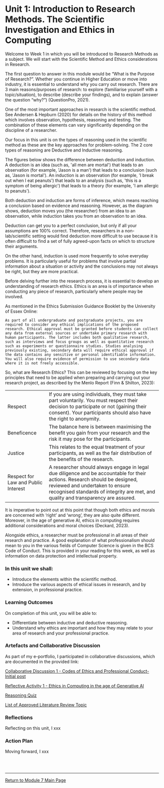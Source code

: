 # Unit 1: Introduction to Research Methods. The Scientific Investigation and Ethics in Computing

Welcome to Week 1 in which you will be introduced to Research Methods as a subject. We will start with the Scientific Method and Ethics considerations in Research.

The first question to answer in this module would be “What is the Purpose of Research?”. Whether you continue in Higher Education or move into industry, it is essential to understand why you carry out research. There are 3 main reasons/purposes of research: to explore (familiarise yourself with a topic/situation), to describe (describe your findings), and to explain (answer the question “why?”) (QuestionPro, 2021).

One of the most important approaches in research is the scientific method. See Andersen & Hepburn (2020) for details on the history of this method which involves observation, hypothesis, reasoning and testing. The combination of these elements can vary significantly depending on the discipline of a researcher.

Our focus in this unit is on the types of reasoning used in the scientific method as these are the key approaches for problem-solving. The 2 core types of reasoning are Deductive and Inductive reasoning.

The figures below shows the difference between deduction and induction. A deduction is an idea (such as, 'all men are mortal') that leads to an observation (for example, 'Jason is a man') that leads to a conclusion (such as, 'Jason is mortal'). An induction is an observation (for example, 'I break out when I eat peanuts') that leads to an analysis (such as, 'this is a symptom of being allergic') that leads to a theory (for example, 'I am allergic to peanuts').

Both deduction and induction are forms of inference, which means reaching a conclusion based on evidence and reasoning. However, as the diagram shows, deduction moves you (the researcher) from an idea to an observation, while induction takes you from an observation to an idea.

Deduction can get you to a perfect conclusion, but only if all your assumptions are 100% correct. Therefore, researchers in a non-lab/scientific setting would find deduction more difficult to use because it is often difficult to find a set of fully agreed-upon facts on which to structure their arguments.

On the other hand, induction is used more frequently to solve everyday problems. It is particularly useful for problems that involve partial information about a situation or activity and the conclusions may not always be right, but they are more practical.

Before delving further into the research process, it is essential to develop an understanding of research ethics. Ethics is an area is of importance when conducting any piece of research, particularly where people may be involved.

As mentioned in the Ethics Submission Guidance Booklet by the University of Essex Online:

```As part of all undergraduate and postgraduate projects, you are required to consider any ethical implications of the proposed research. Ethical approval must be granted before students can collect any data from external sources or undertake primary research with human participants. The latter includes both qualitative research, such as interviews and focus groups as well as quantitative research such as experiments or questionnaire studies. Studies analysing previously existing, secondary data will require ethical approval if the data contains any sensitive or personal identifiable information. You will also require evidence of permission to use secondary data where it is not freely accessible.```

So, what are Research Ethics? This can be reviewed by focusing on the key principles that need to be applied when preparing and carrying out your research project, as described by the Menlo Report (Finn & Shilton, 2023):

| | |
| :------- | :----------------------------------------------- |
| Respect	| If you are using individuals, they must take part voluntarily. You must respect their decision to participate or not (gaining their consent). Your participants should also have the right to anonymity. |
| Beneficence |	The balance here is between maximising the benefit you gain from your research and the risk it may pose for the participants. |
| Justice	| This relates to the equal treatment of your participants, as well as the fair distribution of the benefits of the research. | 
| Respect for Law and Public Interest	| A researcher should always engage in legal due diligence and be accountable for their actions. Research should be designed, reviewed and undertaken to ensure recognised standards of integrity are met, and quality and transparency are assured. |


It is imperative to point out at this point that though both ethics and morals are concerned with ‘right’ and ‘wrong’, they are also quite different. Moreover, in the age of generative AI, ethics in computing requires additional considerations and moral choices (Deckard, 2023).

Alongside ethics, a researcher must be professional in all areas of their research and practice. A good explanation of what professionalism should mean to you in the various fields of Computer Science is given in the BCS Code of Conduct. This is provided in your reading for this week, as well as information on data protection and intellectual property.

### In this unit we shall:
 - Introduce the elements within the scientific method.
 - Introduce the various aspects of ethical issues in research, and by extension, in professional practice.

### Learning Outcomes
On completion of this unit, you will be able to:
 - Differentiate between inductive and deductive reasoning.
 - Understand why ethics are important and how they may relate to your area of research and your professional practice.


### Artefacts and Collaborative Discussion 
As part of my e-portfolio, I participated in collaborative discussions, which are documented in the provided link:

[Collaborative Discussion 1 - Codes of Ethics and Professional Conduct-Initial post](RMPP_Unit01_Initial.pdf)

[Reflective Activity 1 - Ethics in Computing in the age of Generative AI](RMPP_Unit01_Activity.md)

[Reasoning Quiz](RMPP_Unit01_Quiz.pdf) 

[List of Approved Literature Review Topic](RMPP_Unit01_ListofTopics.pdf) 

### Reflections
Reflecting on this unit, I xxx

### Action Plan
Moving forward, I xxx

<br><br>

--- 

[Return to Module 7 Main Page](RMPP_main.md)
